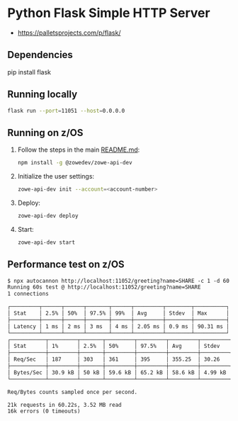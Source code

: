 # Python Flask Simple HTTP Server

- <https://palletsprojects.com/p/flask/>

## Dependencies

pip install flask

## Running locally

```sh
flask run --port=11051 --host=0.0.0.0
```

## Running on z/OS

1. Follow the steps in the main [README.md](../README.md):

    ```sh
    npm install -g @zowedev/zowe-api-dev
    ```

2. Initialize the user settings:

    ```sh
    zowe-api-dev init --account=<account-number>
    ```

3. Deploy:

    ```sh
    zowe-api-dev deploy
    ```

4. Start:

    ```sh
    zowe-api-dev start
    ```

## Performance test on z/OS

```txt
$ npx autocannon http://localhost:11052/greeting?name=SHARE -c 1 -d 60
Running 60s test @ http://localhost:11052/greeting?name=SHARE
1 connections

┌─────────┬──────┬──────┬───────┬──────┬─────────┬────────┬──────────┐
│ Stat    │ 2.5% │ 50%  │ 97.5% │ 99%  │ Avg     │ Stdev  │ Max      │
├─────────┼──────┼──────┼───────┼──────┼─────────┼────────┼──────────┤
│ Latency │ 1 ms │ 2 ms │ 3 ms  │ 4 ms │ 2.05 ms │ 0.9 ms │ 90.31 ms │
└─────────┴──────┴──────┴───────┴──────┴─────────┴────────┴──────────┘
┌───────────┬─────────┬───────┬─────────┬─────────┬─────────┬─────────┬─────────┐
│ Stat      │ 1%      │ 2.5%  │ 50%     │ 97.5%   │ Avg     │ Stdev   │ Min     │
├───────────┼─────────┼───────┼─────────┼─────────┼─────────┼─────────┼─────────┤
│ Req/Sec   │ 187     │ 303   │ 361     │ 395     │ 355.25  │ 30.26   │ 187     │
├───────────┼─────────┼───────┼─────────┼─────────┼─────────┼─────────┼─────────┤
│ Bytes/Sec │ 30.9 kB │ 50 kB │ 59.6 kB │ 65.2 kB │ 58.6 kB │ 4.99 kB │ 30.9 kB │
└───────────┴─────────┴───────┴─────────┴─────────┴─────────┴─────────┴─────────┘

Req/Bytes counts sampled once per second.

21k requests in 60.22s, 3.52 MB read
16k errors (0 timeouts)
```
